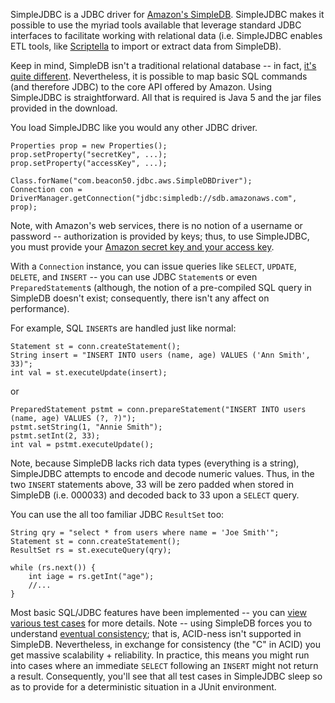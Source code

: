 SimpleJDBC is a JDBC driver for [Amazon's SimpleDB](http://aws.amazon.com/simpledb/). SimpleJDBC makes it possible to use the myriad tools available that leverage standard JDBC interfaces to facilitate working with relational data (i.e. SimpleJDBC enables ETL tools, like [Scriptella](http://scriptella.javaforge.com/) to import or extract data from SimpleDB).

Keep in mind, SimpleDB isn't a traditional relational database -- in fact, [it's quite different](http://www.ibm.com/developerworks/java/library/j-javadev2-9/). Nevertheless, it is possible to map basic SQL commands (and therefore JDBC) to the core API offered by Amazon. Using SimpleJDBC is straightforward. All that is required is Java 5 and the jar files provided in the download.

You load SimpleJDBC like you would any other JDBC driver.

```
Properties prop = new Properties();
prop.setProperty("secretKey", ...);
prop.setProperty("accessKey", ...);

Class.forName("com.beacon50.jdbc.aws.SimpleDBDriver");
Connection con = DriverManager.getConnection("jdbc:simpledb://sdb.amazonaws.com", prop);
```

Note, with Amazon's web services, there is no notion of a username or password -- authorization is provided by keys; thus, to use SimpleJDBC, you must provide your [Amazon secret key and your access key](http://docs.amazonwebservices.com/AWSSecurityCredentials/1.0/AboutAWSCredentials.html).

With a `Connection` instance, you can issue queries like `SELECT`, `UPDATE`, `DELETE`, and `INSERT` -- you can use JDBC `Statement`s or even `PreparedStatement`s (although, the notion of a pre-compiled SQL query in SimpleDB doesn't exist; consequently, there isn't any affect on performance).

For example, SQL `INSERT`s are handled just like normal:

```
Statement st = conn.createStatement();
String insert = "INSERT INTO users (name, age) VALUES ('Ann Smith', 33)";
int val = st.executeUpdate(insert);
```

or

```
PreparedStatement pstmt = conn.prepareStatement("INSERT INTO users (name, age) VALUES (?, ?)");
pstmt.setString(1, "Annie Smith");
pstmt.setInt(2, 33);
int val = pstmt.executeUpdate();
```

Note, because SimpleDB lacks rich data types (everything is a string), SimpleJDBC attempts to encode and decode numeric values. Thus, in the two `INSERT` statements above, 33 will be zero padded when stored in SimpleDB (i.e. 000033) and decoded back to 33 upon a `SELECT` query.

You can use the all too familiar JDBC `ResultSet` too:

```
String qry = "select * from users where name = 'Joe Smith'";
Statement st = conn.createStatement();
ResultSet rs = st.executeQuery(qry);

while (rs.next()) {
    int iage = rs.getInt("age");
    //...
}
```

Most basic SQL/JDBC features have been implemented -- you can [view various test cases](https://github.com/beacon50/SimpleJDBC) for more details. Note -- using SimpleDB forces you to understand [eventual consistency](http://www.allthingsdistributed.com/2007/12/eventually_consistent.html); that is, ACID-ness isn't supported in SimpleDB. Nevertheless, in exchange for consistency (the "C" in ACID) you get massive scalability + reliability. In practice, this means you might run into cases where an immediate `SELECT` following an `INSERT` might not return a result.  Consequently, you'll see that all test cases in SimpleJDBC sleep so as to provide for a deterministic situation in a JUnit environment.